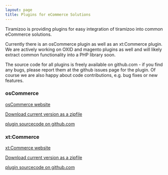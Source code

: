 ```yaml
---
layout: page
title: Plugins for eCommerce Solutions
---
```


Tiramizoo is providing plugins for easy integration of tiramizoo into
common eCommerce solutions.

Currently there is an osCommerce plugin as well as an xt:Commerce
plugin. We are actively working on OXID and magento plugins as well and
will likely extract common functionality into a PHP library soon.

The source code for all plugins is freely available on github.com - if you
find any bugs, please report them at the github issues page for the
plugin. Of course we are also happy about code contributions, e.g. bug
fixes or new features.


### osCommerce


[osCommerce website](http://www.oscommerce.com)

[Download current version as a zipfile](https://github.com/tiramizoo/osc-plugin/zipball/master)

[plugin sourcecode on github.com](https://github.com/tiramizoo/osc-plugin)


### xt:Commerce


[xt:Commerce website](http://www.xt-commerce.com)

[Download current version as a zipfile](https://github.com/tiramizoo/xtcommerce-plugin/zipball/master)

[plugin sourcecode on github.com](https://github.com/tiramizoo/xtcommerce-plugin)
